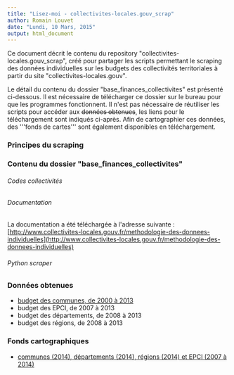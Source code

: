 ```yaml
---
title: "Lisez-moi - collectivites-locales.gouv_scrap"
author: Romain Louvet
date: "Lundi, 10 Mars, 2015"
output: html_document
---
```


Ce document décrit le contenu du repository "collectivites-locales.gouv_scrap", créé pour partager les scripts permettant le scraping des données individuelles sur les budgets des collectivités territoriales à partir du site "collectivites-locales.gouv".

Le détail du contenu du dossier "base_finances_collectivites" est présenté ci-dessous. Il est nécessaire de télécharger ce dossier sur le bureau pour que les programmes fonctionnent. Il n'est pas nécessaire de réutiliser les scripts pour accéder aux ~~données obtenues~~, les liens pour le téléchargement sont indiqués ci-après. Afin de cartographier ces données, des '''fonds de cartes''' sont également disponibles en téléchargement.

### Principes du scraping

### Contenu du dossier "base_finances_collectivites"

###### Codes collectivités

###### Documentation

La documentation a été téléchargée à l'adresse suivante : [http://www.collectivites-locales.gouv.fr/methodologie-des-donnees-individuelles](http://www.collectivites-locales.gouv.fr/methodologie-des-donnees-individuelles)

###### Python scraper

### Données obtenues

- [budget des communes, de 2000 à 2013](https://www.dropbox.com/s/bob2cr8mhnfwb4v/coll_loc_comm2000_2013.7z?dl=0)
- budget des EPCI, de 2007 à 2013
- budget des départements, de 2008 à 2013
- budget des régions, de 2008 à 2013

### Fonds cartographiques

- [communes (2014), départements (2014), régions (2014) et EPCI (2007 à 2014)](https://www.dropbox.com/s/0pmx33mzzempu43/base_fi_coll_carto_metropole.7z?dl=0)
